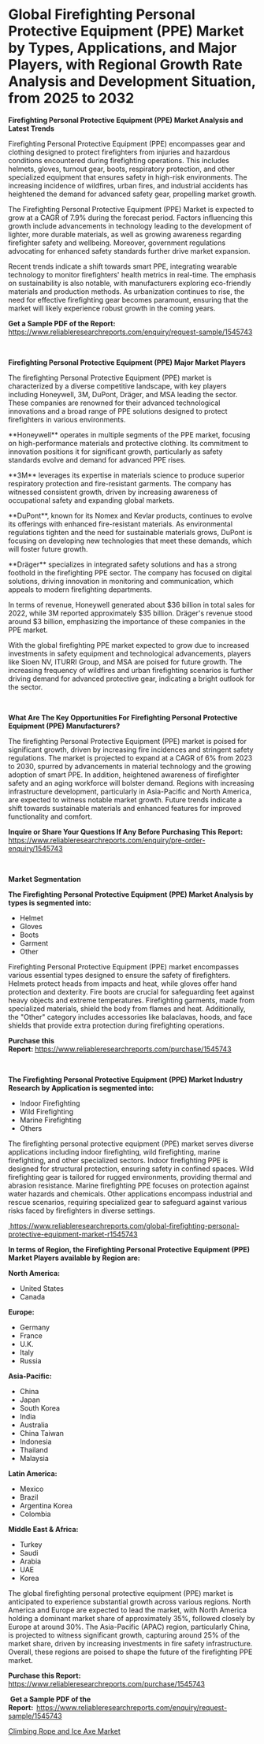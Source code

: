 <p><h1>Global Firefighting Personal Protective Equipment (PPE) Market by Types, Applications, and Major Players, with Regional Growth Rate Analysis and Development Situation, from 2025 to 2032</h1></p><p><strong>Firefighting Personal Protective Equipment (PPE) Market Analysis and Latest Trends</strong></p>
<p><p>Firefighting Personal Protective Equipment (PPE) encompasses gear and clothing designed to protect firefighters from injuries and hazardous conditions encountered during firefighting operations. This includes helmets, gloves, turnout gear, boots, respiratory protection, and other specialized equipment that ensures safety in high-risk environments. The increasing incidence of wildfires, urban fires, and industrial accidents has heightened the demand for advanced safety gear, propelling market growth.</p><p>The Firefighting Personal Protective Equipment (PPE) Market is expected to grow at a CAGR of 7.9% during the forecast period. Factors influencing this growth include advancements in technology leading to the development of lighter, more durable materials, as well as growing awareness regarding firefighter safety and wellbeing. Moreover, government regulations advocating for enhanced safety standards further drive market expansion.</p><p>Recent trends indicate a shift towards smart PPE, integrating wearable technology to monitor firefighters' health metrics in real-time. The emphasis on sustainability is also notable, with manufacturers exploring eco-friendly materials and production methods. As urbanization continues to rise, the need for effective firefighting gear becomes paramount, ensuring that the market will likely experience robust growth in the coming years.</p></p>
<p><strong>Get a Sample PDF of the Report:&nbsp;</strong> <a href="https://www.reliableresearchreports.com/enquiry/request-sample/1545743?utm_campaign=2109&utm_medium=2&utm_source=Github&utm_content=ia&utm_term=09022025&utm_id=firefighting-personal-protective-equipment-ppe">https://www.reliableresearchreports.com/enquiry/request-sample/1545743</a></p>
<p>&nbsp;</p>
<p><strong>Firefighting Personal Protective Equipment (PPE) Major Market Players</strong></p>
<p><p>The firefighting Personal Protective Equipment (PPE) market is characterized by a diverse competitive landscape, with key players including Honeywell, 3M, DuPont, Dräger, and MSA leading the sector. These companies are renowned for their advanced technological innovations and a broad range of PPE solutions designed to protect firefighters in various environments.</p><p>**Honeywell** operates in multiple segments of the PPE market, focusing on high-performance materials and protective clothing. Its commitment to innovation positions it for significant growth, particularly as safety standards evolve and demand for advanced PPE rises.</p><p>**3M** leverages its expertise in materials science to produce superior respiratory protection and fire-resistant garments. The company has witnessed consistent growth, driven by increasing awareness of occupational safety and expanding global markets.</p><p>**DuPont**, known for its Nomex and Kevlar products, continues to evolve its offerings with enhanced fire-resistant materials. As environmental regulations tighten and the need for sustainable materials grows, DuPont is focusing on developing new technologies that meet these demands, which will foster future growth.</p><p>**Dräger** specializes in integrated safety solutions and has a strong foothold in the firefighting PPE sector. The company has focused on digital solutions, driving innovation in monitoring and communication, which appeals to modern firefighting departments.</p><p>In terms of revenue, Honeywell generated about $36 billion in total sales for 2022, while 3M reported approximately $35 billion. Dräger's revenue stood around $3 billion, emphasizing the importance of these companies in the PPE market.</p><p>With the global firefighting PPE market expected to grow due to increased investments in safety equipment and technological advancements, players like Sioen NV, ITURRI Group, and MSA are poised for future growth. The increasing frequency of wildfires and urban firefighting scenarios is further driving demand for advanced protective gear, indicating a bright outlook for the sector.</p></p>
<p>&nbsp;</p>
<p><strong>What Are The Key Opportunities For Firefighting Personal Protective Equipment (PPE) Manufacturers?</strong></p>
<p><p>The firefighting Personal Protective Equipment (PPE) market is poised for significant growth, driven by increasing fire incidences and stringent safety regulations. The market is projected to expand at a CAGR of 6% from 2023 to 2030, spurred by advancements in material technology and the growing adoption of smart PPE. In addition, heightened awareness of firefighter safety and an aging workforce will bolster demand. Regions with increasing infrastructure development, particularly in Asia-Pacific and North America, are expected to witness notable market growth. Future trends indicate a shift towards sustainable materials and enhanced features for improved functionality and comfort.</p></p>
<p><strong>Inquire or Share Your Questions If Any Before Purchasing This Report:</strong> <a href="https://www.reliableresearchreports.com/enquiry/pre-order-enquiry/1545743?utm_campaign=2109&utm_medium=2&utm_source=Github&utm_content=ia&utm_term=09022025&utm_id=firefighting-personal-protective-equipment-ppe">https://www.reliableresearchreports.com/enquiry/pre-order-enquiry/1545743</a></p>
<p>&nbsp;</p>
<p><strong>Market Segmentation</strong></p>
<p><strong>The Firefighting Personal Protective Equipment (PPE) Market Analysis by types is segmented into:</strong></p>
<p><ul><li>Helmet</li><li>Gloves</li><li>Boots</li><li>Garment</li><li>Other</li></ul></p>
<p><p>Firefighting Personal Protective Equipment (PPE) market encompasses various essential types designed to ensure the safety of firefighters. Helmets protect heads from impacts and heat, while gloves offer hand protection and dexterity. Fire boots are crucial for safeguarding feet against heavy objects and extreme temperatures. Firefighting garments, made from specialized materials, shield the body from flames and heat. Additionally, the "Other" category includes accessories like balaclavas, hoods, and face shields that provide extra protection during firefighting operations.</p></p>
<p><strong>Purchase this Report:&nbsp;</strong><a href="https://www.reliableresearchreports.com/purchase/1545743?utm_campaign=2109&utm_medium=2&utm_source=Github&utm_content=ia&utm_term=09022025&utm_id=firefighting-personal-protective-equipment-ppe">https://www.reliableresearchreports.com/purchase/1545743</a></p>
<p>&nbsp;</p>
<p><strong>The Firefighting Personal Protective Equipment (PPE) Market Industry Research by Application is segmented into:</strong></p>
<p><ul><li>Indoor Firefighting</li><li>Wild Firefighting</li><li>Marine Firefighting</li><li>Others</li></ul></p>
<p><p>The firefighting personal protective equipment (PPE) market serves diverse applications including indoor firefighting, wild firefighting, marine firefighting, and other specialized sectors. Indoor firefighting PPE is designed for structural protection, ensuring safety in confined spaces. Wild firefighting gear is tailored for rugged environments, providing thermal and abrasion resistance. Marine firefighting PPE focuses on protection against water hazards and chemicals. Other applications encompass industrial and rescue scenarios, requiring specialized gear to safeguard against various risks faced by firefighters in diverse settings.</p></p>
<p><a href="https://www.reliableresearchreports.com/global-firefighting-personal-protective-equipment-market-r1545743?utm_campaign=2109&utm_medium=2&utm_source=Github&utm_content=ia&utm_term=09022025&utm_id=firefighting-personal-protective-equipment-ppe">&nbsp;https://www.reliableresearchreports.com/global-firefighting-personal-protective-equipment-market-r1545743</a></p>
<p><strong>In terms of Region, the Firefighting Personal Protective Equipment (PPE) Market Players available by Region are:</strong></p>
<p>
    <p> <strong> North America: </strong>
        <ul>
            <li>United States</li>
            <li>Canada</li>
        </ul>
        </p> 
    <p> <strong> Europe: </strong>
        <ul>
            <li>Germany</li>
            <li>France</li>
            <li>U.K.</li>
            <li>Italy</li>
            <li>Russia</li>
        </ul>
        </p> 
    <p> <strong> Asia-Pacific: </strong>
        <ul>
            <li>China</li>
            <li>Japan</li>
            <li>South Korea</li>
            <li>India</li>
            <li>Australia</li>
            <li>China Taiwan</li>
            <li>Indonesia</li>
            <li>Thailand</li>
            <li>Malaysia</li>
        </ul>
        </p> 
    <p> <strong> Latin America: </strong>
        <ul>
            <li>Mexico</li>
            <li>Brazil</li>
            <li>Argentina Korea</li>
            <li>Colombia</li>
        </ul>
        </p> 
    <p> <strong> Middle East & Africa: </strong>
        <ul>
            <li>Turkey</li>
            <li>Saudi</li>
            <li>Arabia</li>
            <li>UAE</li>
            <li>Korea</li>
        </ul>
    </p>
    </p>
<p><p>The global firefighting personal protective equipment (PPE) market is anticipated to experience substantial growth across various regions. North America and Europe are expected to lead the market, with North America holding a dominant market share of approximately 35%, followed closely by Europe at around 30%. The Asia-Pacific (APAC) region, particularly China, is projected to witness significant growth, capturing around 25% of the market share, driven by increasing investments in fire safety infrastructure. Overall, these regions are poised to shape the future of the firefighting PPE market.</p></p>
<p><strong>Purchase this Report: </strong><a href="https://www.reliableresearchreports.com/purchase/1545743?utm_campaign=2109&utm_medium=2&utm_source=Github&utm_content=ia&utm_term=09022025&utm_id=firefighting-personal-protective-equipment-ppe">https://www.reliableresearchreports.com/purchase/1545743</a></p>
<p>&nbsp;<strong>Get a Sample PDF of the Report:&nbsp;&nbsp;</strong><a href="https://www.reliableresearchreports.com/enquiry/request-sample/1545743?utm_campaign=2109&utm_medium=2&utm_source=Github&utm_content=ia&utm_term=09022025&utm_id=firefighting-personal-protective-equipment-ppe">https://www.reliableresearchreports.com/enquiry/request-sample/1545743</a></p>
<p><strong></strong></p>
<p><p><a href="https://github.com/MonroeBullock54/Market-Research-Report-List-1/blob/main/climbing-rope-and-ice-axe-market.md?utm_campaign=2109&utm_medium=2&utm_source=Github&utm_content=ia&utm_term=09022025&utm_id=firefighting-personal-protective-equipment-ppe">Climbing Rope and Ice Axe Market</a></p></p>